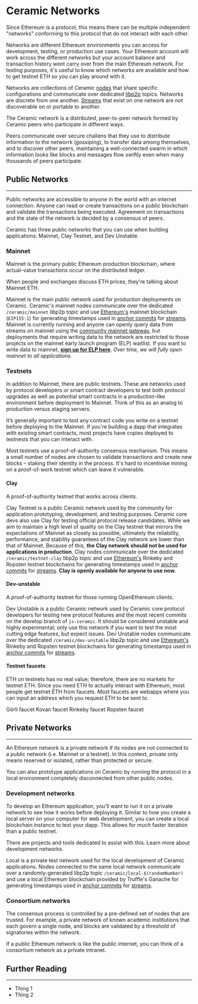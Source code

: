 # Ceramic Networks

Since Ethereum is a protocol, this means there can be multiple independent "networks" conforming to this protocol that do not interact with each other.

Networks are different Ethereum environments you can access for development, testing, or production use cases. Your Ethereum account will work across the different networks but your account balance and transaction history wont carry over from the main Ethereum network. For testing purposes, it's useful to know which networks are available and how to get testnet ETH so you can play around with it.

Networks are collections of Ceramic [nodes](../glossary#nodes) that share specific configurations and communicate over dedicated [libp2p](../glossary#libp2p) topics. Networks are discrete from one another. [Streams](../glossary#streams) that exist on one network are _not_ discoverable on or portable to another.

The Ceramic network is a distributed, peer-to-peer network formed by Ceramic peers who participate in different ways.

Peers communicate over secure challens that they use to distribute information to the networrk (gossiping), to transfer data among themselves, and to discover other peers, maintaining a well-connected swarm in which information looks like blocks and messages flow swiftly even when many thousands of peers participate.

## Public Networks

---

Public networks are accessible to anyone in the world with an internet connection. Anyone can read or create transactions on a public blockchain and validate the transactions being executed. Agreement on transactions and the state of the network is decided by a consensus of peers.

Ceramic has three public networks that you can use when building applications: Mainnet, Clay Testnet, and Dev Unstable.

### Mainnet

Mainnet is the primary public Ethereum production blockchain, where actual-value transactions occur on the distributed ledger.

When people and exchanges discuss ETH prices, they're talking about Mainnet ETH.

Mainnet is the main public network used for production deployments on Ceramic. Ceramic's mainnet nodes communicate over the dedicated `/ceramic/mainnet` libp2p topic and use [Ethereum's](../glossary#ethereum) mainnet blockchain (`EIP155:1`) for generating timestamps used in [anchor commits](../glossary#anchor-commit) for [streams](../glossary#streams). Mainnet is currently running and anyone can openly query data from streams on mainnet using the [community mainnet gateway](../run/nodes/community-nodes.md#gateways), but deployments that require writing data to the network are restricted to those projects on the mainnet early launch program (ELP) waitlist. If you want to write data to mainnet, [**sign up for ELP here**](https://blog.ceramic.network/ceramic-mainnet-early-launch-program/). _Over time, we will fully open mainnet to all applications._

### Testnets

In addition to Mainnet, there are public testnets. These are networks used by protocol developers or smart contract developers to test both protocol upgrades as well as potential smart contracts in a production-like environment before deployment to Mainnet. Think of this as an analog to production versus staging servers.

It’s generally important to test any contract code you write on a testnet before deploying to the Mainnet. If you're building a dapp that integrates with existing smart contracts, most projects have copies deployed to testnests that you can interact with.

Most testnets use a proof-of-authority consensus mechanism. This means a small number of nodes are chosen to validate transactions and create new blocks – staking their identity in the process. It's hard to incentivise mining on a proof-of-work testnet which can leave it vulnerable.

#### Clay

A proof-of-authority testnet that works across clients.

Clay Testnet is a public Ceramic network used by the community for application prototyping, development, and testing purposes. Ceramic core devs also use Clay for testing official protocol release candidates. While we aim to maintain a high level of quality on the Clay testnet that mirrors the expectations of Mainnet as closely as possible, ultimately the reliability, performance, and stability guarantees of the Clay network are lower than that of Mainnet. Because of this, **the Clay network should not be used for applications in production**. Clay nodes communicate over the dedicated `/ceramic/testnet-clay` libp2p topic and use [Ethereum's](../glossary#ethereum) Rinkeby and Ropsten testnet blockchains for generating timestamps used in [anchor commits](../glossary#anchor-commit) for [streams](../glossary#streams). **Clay is openly available for anyone to use now.**

#### Dev-unstable

A proof-of-authority testnet for those running OpenEthereum clients.

Dev Unstable is a public Ceramic network used by Ceramic core protocol developers for testing new protocol features and the most recent commits on the develop branch of `js-ceramic`. It should be considered unstable and highly experimental; only use this network if you want to test the most cutting edge features, but expect issues. Dev Unstable nodes communicate over the dedicated `/ceramic/dev-unstable` libp2p topic and use [Ethereum's](../glossary#ethereum) Rinkeby and Ropsten testnet blockchains for generating timestamps used in [anchor commits](../glossary#anchor-commit) for [streams](../glossary#streams).

#### Testnet faucets

ETH on testnets has no real value; therefore, there are no markets for testnet ETH. Since you need ETH to actually interact with Ethereum, most people get testnet ETH from faucets. Most faucets are webapps where you can input an address which you request ETH to be sent to.

Görli faucet
Kovan faucet
Rinkeby faucet
Ropsten faucet

## Private Networks

---

An Ethereum network is a private network if its nodes are not connected to a public network (i.e. Mainnet or a testnet). In this context, private only means reserved or isolated, rather than protected or secure.

You can also prototype applications on Ceramic by running the protocol in a local environment completely disconnected from other public nodes.

### Development networks

To develop an Ethereum application, you'll want to run it on a private network to see how it works before deploying it. Similar to how you create a local server on your computer for web development, you can create a local blockchain instance to test your dapp. This allows for much faster iteration than a public testnet.

There are projects and tools dedicated to assist with this. Learn more about development networks.

Local is a private test network used for the local development of Ceramic applications. Nodes connected to the same local network communicate over a randomly-generated libp2p topic `/ceramic/local-$(randomNumber)` and use a local Ethereum blockchain provided by Truffle's Ganache for generating timestamps used in [anchor commits](../glossary#anchor-commit) for [streams](../glossary#streams).

### Consortium networks

The consensus process is controlled by a pre-defined set of nodes that are trusted. For example, a private network of known academic institutions that each govern a single node, and blocks are validated by a threshold of signatories within the network.

If a public Ethereum network is like the public internet, you can think of a consortium network as a private intranet.

## Further Reading

---

- Thing 1
- Thing 2
